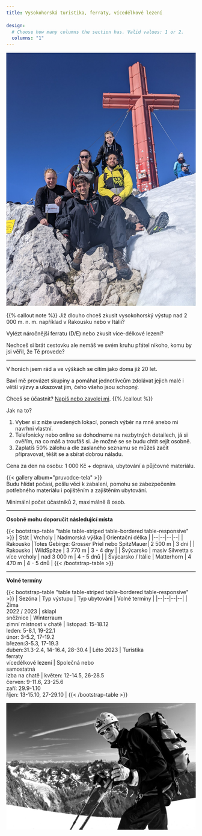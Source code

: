 ```yaml
---
title: Vysokohorská turistika, ferraty, vícedélkové lezení

design:
  # Choose how many columns the section has. Valid values: 1 or 2.
  columns: "1"
---
```


![](foto-2.jpeg)

{{% callout note %}}
Již dlouho chceš zkusit vysokohorský výstup nad 2 000 m. n. m. například v Rakousku nebo v Itálii?

Vylézt náročnější ferratu (D/E) nebo zkusit více-délkové lezení?

Nechceš si brát cestovku ale nemáš ve svém kruhu přátel nikoho, komu by jsi věřil, že Tě provede?

---

V horách jsem rád a ve výškách se cítím jako doma již 20 let.

Baví mě provázet skupiny a pomáhat jednotlivcům zdolávat jejich malé i větší výzvy a ukazovat jim, čeho všeho jsou schopný.

Chceš se účastnit? [Napiš nebo zavolej mi](/#contact).
{{% /callout %}}

Jak na to?

1. Vyber si z níže uvedených lokací, ponech výběr na mně anebo mi navrhni vlastní.
2. Telefonicky nebo online se dohodneme na nezbytných detailech, já si ověřím, na co máš a troufáš si. Je možné se se budu chtít sejít osobně.
3. Zaplatíš 50% zálohu a dle zaslaného seznamu se můžeš začít připravovat, těšit se a sbírat dobrou náladu.

Cena za den na osobu: 1 000 Kč + doprava, ubytování a půjčovné materiálu.

{{< gallery album="pruvodce-tela" >}}
<br />
Budu hlídat počasí, pošlu věci k zabalení, pomohu se zabezpečením potřebného materiálu i pojištěním a zajištěním ubytování.

Minimální počet účastníků 2, maximálně 8 osob.

---

**Osobně mohu doporučit následující místa**

{{< bootstrap-table "table table-striped table-bordered table-responsive" >}}
| Stát | Vrcholy | Nadmorská výška | Orientační délka |
|--|--|--|--|
| Rakousko |Totes Gebirge: Grosser Priel nebo SpitzMauer| 2 500 m |  3 dni |
| Rakousko | WildSpitze | 3 770 m | 3 - 4 dny |
| Švýcarsko | masiv Silvretta s více vrcholy | nad 3 000 m | 4 - 5 dnů |
| Švýcarsko / Itálie | Matterhorn | 4 470 m | 4 - 5 dnů |
{{< /bootstrap-table >}}

---

**Volné termíny**

{{< bootstrap-table "table table-striped table-bordered table-responsive" >}}
| Sezóna | Typ výstupu | Typ ubytování | Volné termíny |
|--|--|--|--|
| Zima<br/>2022 / 2023 | skiapl<br/>sněžnice | Winterraum<br/>zimní místnost v chatě | listopad: 15-18.12<br/>leden: 5-8.1, 19-22.1<br/>únor: 3-5.2, 17-19.2<br/>březen:3-5.3, 17-19.3<br/>duben:31.3-2.4, 14-16.4, 28-30.4
| Léto 2023 | Turistika<br/>ferraty<br/>vícedélkové lezení | Společná nebo<br/>samostatná<br/>izba na chatě | květen: 12-14.5, 26-28.5<br/>červen: 9-11.6, 23-25.6<br/>zaří: 29.9-1.10<br/>říjen: 13-15.10, 27-29.10 |
{{< /bootstrap-table >}}

![](foto-1.jpg)

<!-- Inspirace: https://www.alpy4000.cz/nabidka/skialpovy-kurz-prvni-krucky-detail-612?tabs=plsd%3Acb1dd9af-d9d2-4ecc-a326-510028a5046d -->